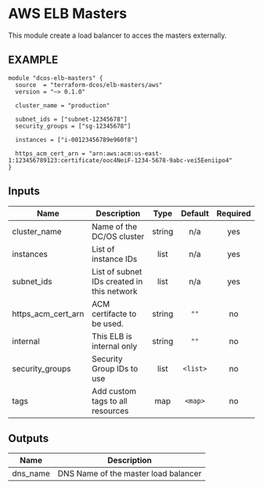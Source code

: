 AWS ELB Masters
============
This module create a load balancer to acces the masters externally.

EXAMPLE
-------

```hcl
module "dcos-elb-masters" {
  source  = "terraform-dcos/elb-masters/aws"
  version = "~> 0.1.0"

  cluster_name = "production"

  subnet_ids = ["subnet-12345678"]
  security_groups = ["sg-12345678"]

  instances = ["i-00123456789e960f8"]

  https_acm_cert_arn = "arn:aws:acm:us-east-1:123456789123:certificate/ooc4NeiF-1234-5678-9abc-vei5Eeniipo4"
}
```

## Inputs

| Name | Description | Type | Default | Required |
|------|-------------|:----:|:-----:|:-----:|
| cluster\_name | Name of the DC/OS cluster | string | n/a | yes |
| instances | List of instance IDs | list | n/a | yes |
| subnet\_ids | List of subnet IDs created in this network | list | n/a | yes |
| https\_acm\_cert\_arn | ACM certifacte to be used. | string | `""` | no |
| internal | This ELB is internal only | string | `""` | no |
| security\_groups | Security Group IDs to use | list | `<list>` | no |
| tags | Add custom tags to all resources | map | `<map>` | no |

## Outputs

| Name | Description |
|------|-------------|
| dns\_name | DNS Name of the master load balancer |

